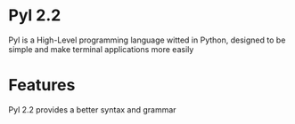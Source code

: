 # Pyl 2.2
Pyl is a High-Level programming language witted in Python, designed to be simple and make terminal applications more easily

# Features
Pyl 2.2 provides a better syntax and grammar

